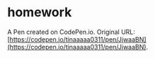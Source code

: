 # homework

A Pen created on CodePen.io. Original URL: [https://codepen.io/tinaaaaa0311/pen/JjwaaBN](https://codepen.io/tinaaaaa0311/pen/JjwaaBN).

